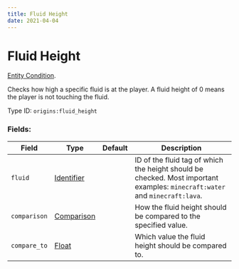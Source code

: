 ```yaml
---
title: Fluid Height
date: 2021-04-04
---
```

# Fluid Height

[Entity Condition](../entity_conditions.md).

Checks how high a specific fluid is at the player. A fluid height of 0 means the player is not touching the fluid.

Type ID: `origins:fluid_height`

### Fields:

Field  | Type | Default | Description
-------|------|---------|-------------
`fluid` | [Identifier](../data_types/identifier.md) | | ID of the fluid tag of which the height should be checked. Most important examples: `minecraft:water` and `minecraft:lava`.
`comparison` | [Comparison](../data_types/comparison.md) | | How the fluid height should be compared to the specified value.
`compare_to` | [Float](../data_types/float.md) | | Which value the fluid height should be compared to.
